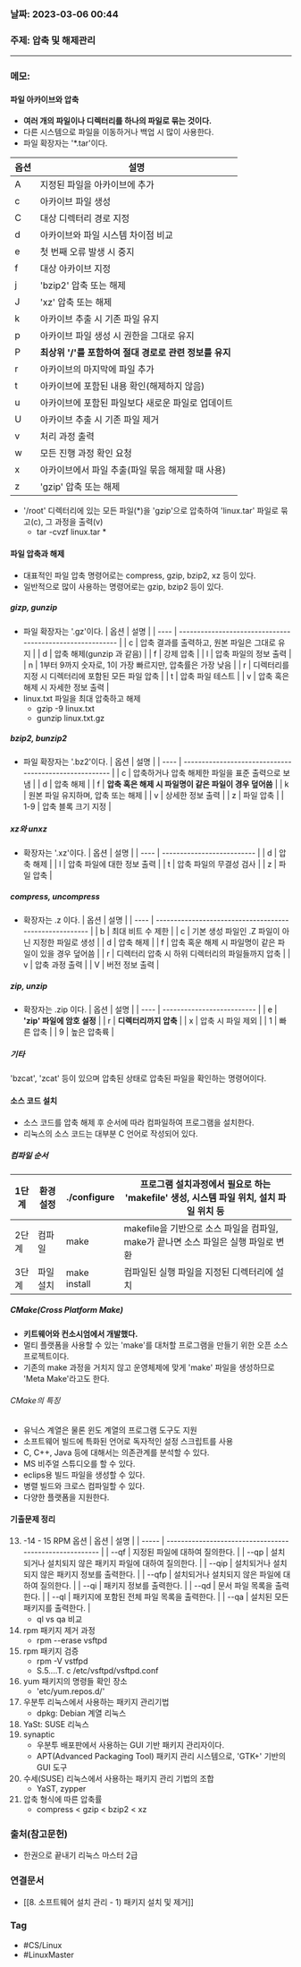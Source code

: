 ### 날짜: 2023-03-06 00:44

### 주제:  압축 및 해제관리 
---
### 메모: 
#### 파일 아카이브와 압축
- **여러 개의 파일이나 디렉터리를 하나의 파일로 묶는 것이다.** 
- 다른 시스템으로 파일을 이동하거나 백업 시 많이 사용한다. 
- 파일 확장자는 '\*.tar'이다.

| 옵션 | 설명                                                   |
| ---- | ------------------------------------------------------ |
| A    | 지정된 파일을 아카이브에 추가                          |
| c    | 아카이브 파일 생성                                     |
| C    | 대상 디렉터리 경로 지정                                |
| d    | 아카이브와 파일 시스템 차이점 비교                     |
| e    | 첫 번째 오류 발생 시 중지                              |
| f    | 대상 아카이브 지정                                     |
| j    | 'bzip2' 압축 또는 해제                                 |
| J    | 'xz' 압축 또는 해제                                    |
| k    | 아카이브 추출 시 기존 파일 유지                        |
| p    | 아카이브 파일 생성 시 권한을 그대로 유지               |
| P    | **최상위 '/'를 포함하여 절대 경로로 관련 정보를 유지** |
| r    | 아카이브의 마지막에 파일 추가                          |
| t    | 아카이브에 포함된 내용 확인(해제하지 않음)             |
| u    | 아카이브에 포함된 파일보다 새로운 파일로 업데이트      |
| U    | 아카이브 추출 시 기존 파일 제거                        |
| v    | 처리 과정 출력                                         |
| w    | 모든 진행 과정 확인 요청                               |
| x    | 아카이브에서 파일 추출(파일 묶음 해제할 때 사용)       |
| z    | 'gzip' 압축 또는 해제                                  |
- '/root' 디렉터리에 있는 모든 파일(\*)을 'gzip'으로 압축하여 'linux.tar' 파일로 묶고(c), 그 과정을 출력(v)
	- tar -cvzf linux.tar * 
#### 파일 압축과 해제
- 대표적인 파일 압축 명령어로는 compress, gzip, bzip2, xz 등이 있다. 
- 일반적으로 많이 사용하는 명령어로는 gzip, bzip2 등이 있다.
##### gizp, gunzip
- 파일 확장자는 '.gz'이다.
| 옵션 | 설명                                                      |
| ---- | --------------------------------------------------------- |
| c    | 압축 결과를 출력하고, 원본 파일은 그대로 유지             |
| d    | 압축 해제(gunzip 과 같음)                                 |
| f    | 강제 압축                                                 |
| l    | 압축 파일의 정보 출력                                     |
| n    | 1부터 9까지 숫자로, 1이 가장 빠르지만, 압축률은 가장 낮음 |
| r    | 디렉터리를 지정 시 디렉터리에 포함된 모든 파일 압축       |
| t    | 압축 파일 테스트                                          |
| v    | 압축 혹은 해제 시 자세한 정보 출력                        |
- linux.txt 파일을 최대 압축하고 해제
	- gzip -9 linux.txt 
	- gunzip linux.txt.gz
##### bzip2, bunzip2
- 파일 확장자는 '.bz2'이다.
| 옵션 | 설명                                                   |
| ---- | ------------------------------------------------------ |
| c    | 압축하거나 압축 해제한 파일을 표준 출력으로 보냄       |
| d    | 압축 해제                                              |
| f    | **압축 혹은 해제 시 파일명이 같은 파일이 경우 덮어씀** |
| k    | 원본 파일 유지하며, 압축 또는 해제                     |
| v    | 상세한 정보 출력                                       |
| z    | 파일 압축                                              |
| 1-9  | 압축 블록 크기 지정                                    |
##### xz와 unxz 
- 확장자는 '.xz'이다.
| 옵션 | 설명                       |
| ---- | -------------------------- |
| d    | 압축 해제                  |
| l    | 압축 파일에 대한 정보 출력 |
| t    | 압축 파일의 무결성 검사    |
| z    | 파일 압축                  |
##### compress, uncompress 
- 확장자는 .z 이다.
| 옵션 | 설명                                                    |
| ---- | ------------------------------------------------------- |
| b    | 최대 비트 수 제한                                       |
| c    | 기본 생성 파일인 .Z  파일이 아닌 지정한 파일로 생성     |
| d    | 압축 해제                                               |
| f    | 압축 혹운 해제 시 파일명이 같은 파일이 있을 경우 덮어씀 |
| r    | 디렉터리 압축 시 하위 디렉터리의 파일들까지 압축        |
| v    | 압축 과정 출력                                          |
| V    | 버전 정보 출력                                                        |
##### zip, unzip 
- 확장자는 .zip 이다.
| 옵션 | 설명                       |
| ---- | -------------------------- |
| e    | **'zip' 파일에 암호 설정** |
| r    | **디렉터리까지 압축**          |
| x    | 압축 시 파일 제외          |
| 1    | 빠른 압축                  |
| 9    | 높은 압축륙                           |
##### 기타 
'bzcat', 'zcat' 등이 있으며 압축된 상태로 압축된 파일을 확인하는 명령어이다.
#### 소스 코드 설치 
- 소스 코드를 압축 해제 후 순서에 따라 컴파일하여 프로그램을 설치한다.
- 리눅스의 소스 코드는 대부분 C 언어로 작성되어 있다. 
##### 컴파일 순서 
| 1단계 | 환경설정  | ./configure  | 프로그램 설치과정에서 필요로 하는 'makefile' 생성, 시스템 파일 위치, 설치 파일 위치 등 |
| ----- | --------- | ------------ | -------------------------------------------------------------------------------------- |
| 2단계 | 컴파일    | make         | makefile을 기반으로 소스 파일을 컴파일, make가 끝나면 소스 파일은 실행 파일로 변환     |
| 3단계 | 파일 설치 | make install | 컴파일된 실행 파일을 지정된 디렉터리에 설치                                            |
##### CMake(Cross Platform Make)
- **키트웨어와 컨소시엄에서 개발했다.**
- 멀티 플랫폼을 사용할 수 있는 'make'를 대처할 프로그램을 만들기 위한 오픈 소스 프로젝트이다. 
- 기존의 make 과정을 거치지 않고 운영체제에 맞게 'make' 파일을 생성하므로 'Meta Make'라고도 한다. 
###### CMake의 특징
- 유닉스 계열은 물론 윈도 계열의 프로그램 도구도 지원
- 소프트웨어 빌드에 특화된 언어로 독자적인 설정 스크립트를 사용
- C, C++, Java 등에 대해서는 의존관계를 분석할 수 있다. 
- MS 비주얼 스튜디오를 할 수 있다. 
- eclips용 빌드 파일을 생성할 수 있다. 
- 병렬 빌드와 크로스 컴파일할 수 있다.
- 다양한 플랫폼을 지원한다. 
#### 기출문제 정리
13. -14 - 15  RPM 옵션
| 옵션  | 설명                                                    |
| ----- | ------------------------------------------------------- |
| --qf  | 지정된 파일에 대하여 질의한다.                          |
| --qp  | 설치되거나 설치되지 않은 패키지 파일에 대하여 질의한다. |
| --qip | 설치되거나 설치되지 않은 패키지 정보를 출력한다.        |
| --qfp | 설치되거나 설치되지 않은 파일에 대하여 질의한다.        |
| --qi  | 패키지 정보를 출력한다.                                 |
| --qd  | 문서 파일 목록을 출력한다.                              |
| --ql  | 패키지에 포함된 전체 파일 목록을 출력한다.              |
| --qa  | 설치된 모든 패키지를 출력한다.                          |
	- ql vs qa 비교
18. rpm 패키지 제거 과정 
	- rpm --erase vsftpd
25. rpm 패키지 검증
	- rpm -V vstfpd
	- S.5....T. c /etc/vsftpd/vsftpd.conf
36. yum 패키지의 명령들 확인 장소 
	- 'etc/yum.repos.d/'
43. 우분투 리눅스에서 사용하는 패키지 관리기법
	- dpkg: Debian 계열 리눅스 
43. YaSt: SUSE 리눅스
45. synaptic
	- 우분투 배포판에서 사용하는 GUI 기반 패키지 관리자이다. 
	- APT(Advanced Packaging Tool) 패키지 관리 시스템으로, 'GTK+' 기반의 GUI 도구
49. 수세(SUSE) 리눅스에서 사용하는 패키지 관리 기법의 조합
	- YaST, zypper
57. 압축 형식에 따른 압축률
	- compress < gzip < bzip2 < xz

### 출처(참고문헌) 
- 한권으로 끝내기 리눅스 마스터 2급

### 연결문서 
- [[8. 소프트웨어 설치 관리 - 1) 패키지 설치 및 제거]]

### Tag
- #CS/Linux 
- #LinuxMaster 